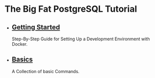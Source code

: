 # The Big Fat PostgreSQL Tutorial

- ## [Getting Started](getting-started/README.md)

    Step-By-Step Guide for Setting Up a Development Environment with Docker.

- ## [Basics](basics/README.md)

    A Collection of basic Commands.